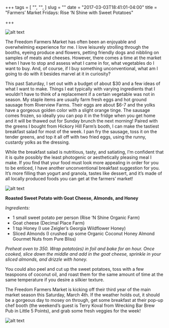+++
tags = [
  "",
  "",
]
slug = ""
date = "2017-03-03T18:41:01-04:00"
title = "Farmers’ Market Fridays: Rise ‘N Shine with Sweet Potatoes"

+++



![alt text](/images/fmf-sweet-potatoes-1.jpg "Rise 'N Shine Organic Farm's booth")

The Freedom Farmers Market has often been an enjoyable and overwhelming experience for me. I love leisurely strolling through the booths, eyeing produce and flowers, petting friendly dogs and nibbling on samples of meats and cheeses. However, there comes a time at the market when I have to stop and assess what I came in for, what vegetables do I want to buy. And, of course, if I buy something unconventional, what am I going to do with it besides marvel at it in curiosity?

This past Saturday, I set out with a budget of about $30 and a few ideas of what I want to make. Things I eat typically with varying ingredients that I wouldn’t have to think of a replacement if a certain vegetable was not in season. My staple items are usually farm fresh eggs and hot ground sausage from Riverview Farms. Their eggs are about $6-7 and the yolks have a gorgeous golden color with a slight orange tinge. The sausage comes frozen, so ideally you can pop it in the fridge when you get home and it will be thawed out for Sunday brunch the next morning! Paired with the greens I bought from Hickory Hill Farm’s booth, I can make the tastiest breakfast salad for most of the week. I pan fry the sausage, toss it on the tender greens, and top it all off with two fried eggs, using the runny, custardy yolks as the dressing.

While the breakfast salad is nutritious, tasty, and satiating, I’m confident that it is quite possibly the least photogenic or aesthetically pleasing meal I make. If you find that your food must look more appealing in order for you to be enticed, I have another unconventional breakfast suggestion for you. It’s more filling than yogurt and granola, tastes like dessert, and it’s made of all locally produced foods you can get at the farmers’ market!

![alt text](/images/fmf-sweet-potatoes-2.jpg "Potato not to scale")

<b>Roasted Sweet Potato with Goat Cheese, Almonds, and Honey</b>

<i>Ingredients:</i>
<ul>
 	<li>1 small sweet potato per person (Rise ‘N Shine Organic Farm)
    <li>Goat cheese (Decimal Place Farm)
    <li>1 tsp Honey (I use Zeigler’s Georgia Wildflower Honey)
    <li>Sliced Almonds (I crushed up some Organic Coconut Honey Almond Gourmet Nuts from Pure Bliss)
</ul>
<i>Preheat oven to 350. Wrap potato(es) in foil and bake for an hour. Once cooked, slice down the middle and add in the goat cheese, sprinkle in your sliced almonds, and drizzle with honey. </i>

You could also peel and cut up the sweet potatoes, toss with a few teaspoons of coconut oil, and roast them for the same amount of time at the same temperature if you desire a silkier texture.

The Freedom Farmers Market is kicking off their third year of the main market season this Saturday, March 4th. If the weather holds out, it should be a gorgeous day to mosey on through, get some breakfast at their pop-up chef booth (the weekend’s guest is Terry Koval from Wrecking Bar Brew Pub in Little 5 Points), and grab some fresh veggies for the week!

![alt text](/images/fmf-sweet-potatoes-3.jpg "Arty prefers fresh sourdough with her wet food, I mean pate")